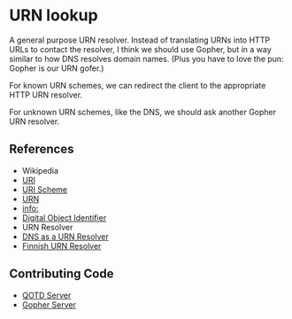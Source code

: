 URN lookup
==========

A general purpose URN resolver. Instead of translating URNs into HTTP URLs to contact the resolver, I think we should use Gopher, but in a way similar to how DNS resolves domain names. (Plus you have to love the pun: Gopher is our URN gofer.)

For known URN schemes, we can redirect the client to the appropriate HTTP URN resolver.

For unknown URN schemes, like the DNS, we should ask another Gopher URN resolver.

## References
* Wikipedia
 * [URI](http://en.wikipedia.org/wiki/URI)
* [URI Scheme](http://en.wikipedia.org/wiki/URI_scheme)
 * [URN](http://en.wikipedia.org/wiki/Uniform_resource_name)
 * [info:](http://en.wikipedia.org/wiki/Info_URI_scheme)
 * [Digital Object Identifier](http://en.wikipedia.org/wiki/Digital_object_identifier)
* URN Resolver
 * [DNS as a URN Resolver](http://stackoverflow.com/questions/5476121/using-dns-as-a-urn-resolver)
 * [Finnish URN Resolver](http://www.nationallibrary.fi/publishers/urn.html)

## Contributing Code
* [QOTD Server](https://github.com/nixterrimus/node-qotd-server)
* [Gopher Server](https://github.com/PastorGL/Gopher.js)
